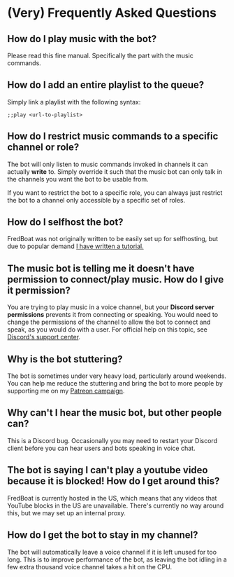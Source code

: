 # (Very) Frequently Asked Questions

## How do I play music with the bot?
Please read this fine manual. Specifically the part with the music commands.

## How do I add an entire playlist to the queue?
Simply link a playlist with the following syntax:

```
;;play <url-to-playlist>
```

## How do I restrict music commands to a specific channel or role?
The bot will only listen to music commands invoked in channels it can actually **write** to. Simply override it such that the music bot can only talk in the channels you want the bot to be usable from.

If you want to restrict the bot to a specific role, you can always just restrict the bot to a channel only accessible by a specific set of roles.

## How do I selfhost the bot?
FredBoat was not originally written to be easily set up for selfhosting, but due to popular demand [I have written a tutorial.](http://docs.fredboat.com/selfhosting)

## The music bot is telling me it doesn't have permission to connect/play music. How do I give it permission?
You are trying to play music in a voice channel, but your __Discord server permissions__ prevents it from connecting or speaking. You would need to change the permissions of the channel to allow the bot to connect and speak, as you would do with a user. For official help on this topic, see [Discord's support center](https://support.discordapp.com/hc/en-us/articles/206029707).

## Why is the bot stuttering?
The bot is sometimes under very heavy load, particularly around weekends. You can help me reduce the stuttering and bring the bot to more people by supporting me on my [Patreon campaign](https://www.patreon.com/fredboat).

## Why can't I hear the music bot, but other people can?
This is a Discord bug. Occasionally you may need to restart your Discord client before you can hear users and bots speaking in voice chat.

## The bot is saying I can't play a youtube video because it is blocked! How do I get around this?
FredBoat is currently hosted in the US, which means that any videos that YouTube blocks in the US are unavailable. There's currently no way around this, but we may set up an internal proxy.

## How do I get the bot to stay in my channel?
The bot will automatically leave a voice channel if it is left unused for too long. This is to improve performance of the bot, as leaving the bot idling in a few extra thousand voice channel takes a hit on the CPU.
